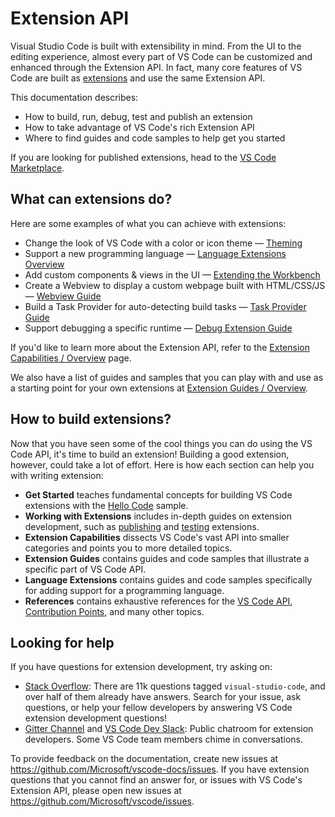 ---
---

# Extension API

Visual Studio Code is built with extensibility in mind. From the UI to the editing experience, almost every part of VS Code can be customized and enhanced through the Extension API. In fact, many core features of VS Code are built as [extensions](https://github.com/Microsoft/vscode/tree/master/extensions) and use the same Extension API.

This documentation describes:

- How to build, run, debug, test and publish an extension
- How to take advantage of VS Code's rich Extension API
- Where to find guides and code samples to help get you started

If you are looking for published extensions, head to the [VS Code Marketplace](https://marketplace.visualstudio.com/).

## What can extensions do?

Here are some examples of what you can achieve with extensions:

- Change the look of VS Code with a color or icon theme — [Theming](/api/extension-capabilities/theming)
- Support a new programming language — [Language Extensions Overview](/api/language-extensions/overview)
- Add custom components & views in the UI — [Extending the Workbench](/api/extension-capabilities/extending-workbench)
- Create a Webview to display a custom webpage built with HTML/CSS/JS — [Webview Guide](/api/extension-guides/webview)
- Build a Task Provider for auto-detecting build tasks — [Task Provider Guide](/api/extension-guides/task-provider)
- Support debugging a specific runtime — [Debug Extension Guide](/api/extension-capabilities/debugger)

If you'd like to learn more about the Extension API, refer to the [Extension Capabilities / Overview](/api/extension-capabilities/overview) page.

We also have a list of guides and samples that you can play with and use as a starting point for your own extensions at [Extension Guides / Overview](/api/extension-guides/overview).

## How to build extensions?

Now that you have seen some of the cool things you can do using the VS Code API, it's time to build an extension! Building a good extension, however, could take a lot of effort. Here is how each section can help you with writing extension:

- **Get Started** teaches fundamental concepts for building VS Code extensions with the [Hello Code](https://github.com/Microsoft/vscode-extension-samples/tree/master/hellocode-sample) sample.
- **Working with Extensions** includes in-depth guides on extension development, such as [publishing](/api/advanced-topics/publishing-extension) and [testing](/api/advanced-topics/testing-extension) extensions.
- **Extension Capabilities**  dissects VS Code's vast API into smaller categories and points you to more detailed topics.
- **Extension Guides** contains guides and code samples that illustrate a specific part of VS Code API.
- **Language Extensions** contains guides and code samples specifically for adding support for a programming language.
- **References** contains exhaustive references for the [VS Code API](/api/references/vscode-api), [Contribution Points](/api/references/contribution-points), and many other topics.

## Looking for help

If you have questions for extension development, try asking on:

- [Stack Overflow](https://stackoverflow.com/questions/tagged/visual-studio-code): There are 11k questions tagged `visual-studio-code`, and over half of them already have answers. Search for your issue, ask questions, or help your fellow developers by answering VS Code extension development questions!
- [Gitter Channel](https://gitter.im/Microsoft/vscode) and [VS Code Dev Slack](https://join.slack.com/t/vscode-dev-community/shared_invite/enQtMjIxOTgxNDE3NzM0LWU5M2ZiZDU1YjBlMzdlZjA2YjBjYzRhYTM5NTgzMTAxMjdiNWU0ZmQzYWI3MWU5N2Q1YjBiYmQ4MzY0NDE1MzY): Public chatroom for extension developers. Some VS Code team members chime in conversations.

To provide feedback on the documentation, create new issues at https://github.com/Microsoft/vscode-docs/issues. If you have extension questions that you cannot find an answer for, or issues with VS Code's Extension API, please open new issues at https://github.com/Microsoft/vscode/issues.